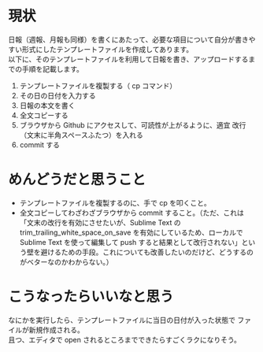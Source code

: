 # 現状
日報（週報、月報も同様）を書くにあたって、必要な項目について自分が書きやすい形式にしたテンプレートファイルを作成してあります。  
以下に、そのテンプレートファイルを利用して日報を書き、アップロードするまでの手順を記載します。

1. テンプレートファイルを複製する（ cp コマンド）
2. その日の日付を入力する
3. 日報の本文を書く
4. 全文コピーする
5. ブラウザから Github にアクセスして、可読性が上がるように、適宜 改行（文末に半角スペースふたつ）を入れる
6. commit する

# めんどうだと思うこと
* テンプレートファイルを複製するのに、手で cp を叩くこと。
* 全文コピーしてわざわざブラウザから commit すること。（ただ、これは「文末の改行を有効にさせたいが、Sublime Text の trim_trailing_white_space_on_save を有効にしているため、ローカルで Sublime Text を使って編集して push すると結果として改行されない」という壁を避けるための手段。これについても改善したいのだけど、どうするのがベターなのかわからない。）

# こうなったらいいなと思う
なにかを実行したら、テンプレートファイルに当日の日付が入った状態で ファイルが新規作成される。  
且つ、エディタで open されるところまでできたらすごくラクになりそう。
